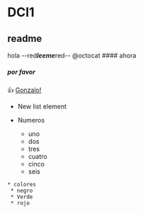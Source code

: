 # DCI1
## readme
hola --red***leeme***red--
@octocat #### ahora
##### por favor
:+1: [Gonzalo!](http://www.youtube.com)

* New list element

* Numeros
  * uno
  * dos 
  * tres
  * cuatro
  * cinco
  - seis
``` 
* colores
 * negro
 * Verde
 * rojo
```
